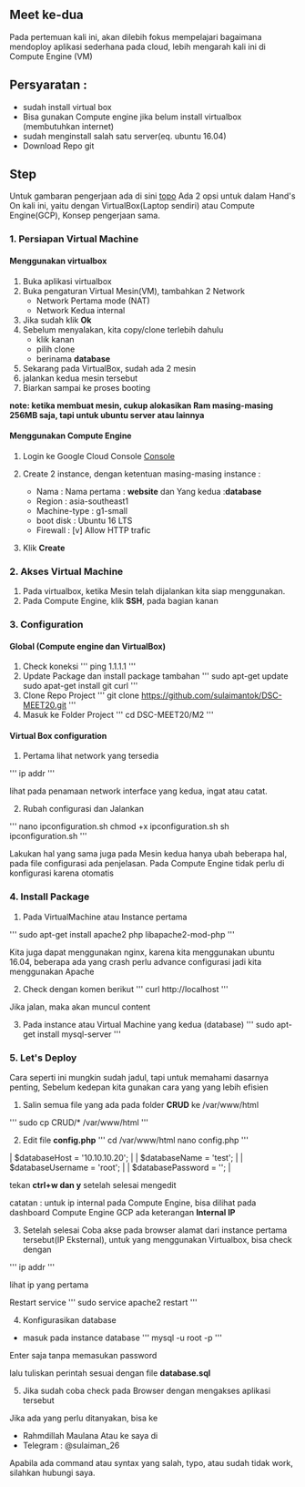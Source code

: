 ## Meet ke-dua

Pada pertemuan kali ini, akan dilebih fokus mempelajari bagaimana mendoploy aplikasi sederhana pada cloud, lebih mengarah kali ini di Compute Engine (VM)

## Persyaratan :
 - sudah install virtual box
 - Bisa gunakan Compute engine jika belum install virtualbox (membutuhkan internet)
 - sudah menginstall salah satu server(eq. ubuntu 16.04)
 - Download Repo git


## Step 
Untuk gambaran pengerjaan ada di sini [topo](topo.png)
Ada 2 opsi untuk dalam Hand's On kali ini, yaitu dengan VirtualBox(Laptop sendiri) atau Compute Engine(GCP), Konsep pengerjaan sama.

### 1. Persiapan Virtual Machine

#### Menggunakan virtualbox

1. Buka aplikasi virtualbox
2. Buka pengaturan Virtual Mesin(VM), tambahkan 2 Network
	- Network Pertama mode (NAT)
	- Network Kedua internal
3. Jika sudah klik **Ok**
4. Sebelum menyalakan, kita copy/clone terlebih dahulu
	- klik kanan
	- pilih clone
	- berinama **database**
5. Sekarang pada VirtualBox, sudah ada 2 mesin
6. jalankan kedua mesin tersebut
4. Biarkan sampai ke proses booting

**note: ketika membuat mesin, cukup alokasikan Ram masing-masing 256MB saja, tapi untuk ubuntu server atau lainnya**

#### Menggunakan Compute Engine 

1. Login ke Google Cloud Console [Console](https://console.cloud.google.com)

2. Create 2 instance, dengan ketentuan masing-masing instance :
	- Nama : Nama pertama : **website** dan  Yang kedua :**database** 
	- Region : asia-southeast1
	- Machine-type : g1-small
	- boot disk : Ubuntu 16 LTS
	- Firewall : [v] Allow HTTP trafic
3. Klik **Create**

### 2. Akses Virtual Machine

1. Pada virtualbox, ketika Mesin telah dijalankan kita siap menggunakan.
2. Pada Compute Engine, klik **SSH**, pada bagian kanan

### 3. Configuration

#### Global (Compute engine dan VirtualBox)
1. Check koneksi 
'''
ping 1.1.1.1
'''
2. Update Package dan install package tambahan
'''
sudo apt-get update
sudo apat-get install git curl
'''
3. Clone Repo Project
'''
git clone https://github.com/sulaimantok/DSC-MEET20.git
'''
4. Masuk ke Folder Project
'''
cd DSC-MEET20/M2
'''

#### Virtual Box configuration

1. Pertama lihat network yang tersedia

'''
ip addr
'''

lihat pada penamaan network interface yang kedua, ingat atau catat.

2. Rubah configurasi dan Jalankan

'''
nano ipconfiguration.sh
chmod +x ipconfiguration.sh
sh ipconfiguration.sh
'''

Lakukan hal yang sama juga pada Mesin kedua hanya ubah beberapa hal, pada file configurasi ada penjelasan. Pada Compute Engine tidak perlu di konfigurasi karena otomatis

### 4. Install Package 

1. Pada VirtualMachine atau Instance pertama

'''
sudo apt-get install apache2 php libapache2-mod-php
'''

Kita juga dapat menggunakan nginx, karena kita menggunakan ubuntu 16.04, beberapa ada yang crash perlu advance configurasi jadi kita menggunakan Apache

2. Check dengan komen berikut
'''
curl http://localhost
'''

Jika jalan, maka akan muncul content

3. Pada instance atau Virtual Machine yang kedua (database)
'''
sudo apt-get install mysql-server
'''

### 5. Let's Deploy

Cara seperti ini mungkin sudah jadul, tapi untuk memahami dasarnya penting, Sebelum kedepan kita gunakan cara yang yang lebih efisien

1. Salin semua file yang ada pada folder **CRUD** ke /var/www/html

'''
sudo cp CRUD/* /var/www/html
'''

2. Edit file **config.php**
'''
cd /var/www/html
nano config.php
'''

| $databaseHost = '10.10.10.20'; |
| $databaseName = 'test'; |
| $databaseUsername = 'root'; |
| $databasePassword = ''; |

tekan **ctrl+w dan y** setelah selesai mengedit

catatan : untuk ip internal pada Compute Engine, bisa dilihat pada dashboard Compute Engine GCP ada keterangan **Internal IP**

3. Setelah selesai Coba akse pada browser alamat dari instance pertama tersebut(IP Eksternal), untuk yang menggunakan Virtualbox, bisa check dengan

'''
ip addr
'''

lihat ip yang pertama 

Restart service
'''
sudo service apache2 restart
'''

4. Konfigurasikan database
- masuk pada instance database
'''
mysql -u root -p
'''

Enter saja tanpa memasukan password

lalu tuliskan perintah sesuai dengan file **database.sql**

5. Jika sudah coba check pada Browser dengan mengakses aplikasi tersebut


Jika ada yang perlu ditanyakan, bisa ke 
- Rahmdillah Maulana
Atau ke saya di
- Telegram  : @sulaiman_26

Apabila ada command atau syntax yang salah, typo, atau sudah tidak work, silahkan hubungi saya. 